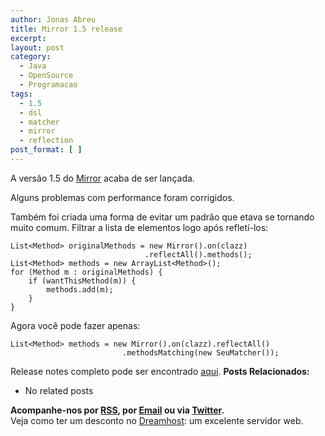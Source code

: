 ```yaml
---
author: Jonas Abreu
title: Mirror 1.5 release
excerpt:
layout: post
category:
  - Java
  - OpenSource
  - Programacao
tags:
  - 1.5
  - dsl
  - matcher
  - mirror
  - reflection
post_format: [ ]
---
```

A versão 1.5 do [Mirror][1] acaba de ser lançada.

Alguns problemas com performance foram corrigidos.

Também foi criada uma forma de evitar um padrão que etava se tornando muito comum. Filtrar a lista de elementos logo após refletí-los:

    
    List<Method> originalMethods = new Mirror().on(clazz)
                                  .reflectAll().methods();
    List<Method> methods = new ArrayList<Method>();
    for (Method m : originalMethods) {
        if (wantThisMethod(m)) {
            methods.add(m);
        }
    }
    

Agora você pode fazer apenas:

    
    List<Method> methods = new Mirror().on(clazz).reflectAll()
                             .methodsMatching(new SeuMatcher());
    

Release notes completo pode ser encontrado [aqui][2]. 
**Posts Relacionados:** 
*   No related posts









**Acompanhe-nos por [ RSS][4], por [Email][5] ou via [Twitter][6].**  
Veja como ter um desconto no [Dreamhost][7]: um excelente servidor web.

 [1]: http://projetos.vidageek.net/mirror-pt
 [2]: http://projetos.vidageek.net/mirror-pt/projeto/release-notes/
 [3]: https://twitter.com/share
 [4]: http://feeds.feedburner.com/VidaGeek
 [5]: http://feedburner.google.com/fb/a/mailverify?uri=VidaGeek&loc=pt_BR
 [6]: http://twitter.com/blogvidageek
 [7]: http://vidageek.net/dreamhost/
